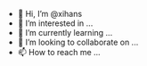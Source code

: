 - 👋 Hi, I’m @xihans
- 👀 I’m interested in ...
- 🌱 I’m currently learning ...
- 💞️ I’m looking to collaborate on ...
- 📫 How to reach me ...

<!---
xihans/xihans is a ✨ special ✨ repository because its `README.md` (this file) appears on your GitHub profile.
You can click the Preview link to take a look at your changes.
--->
